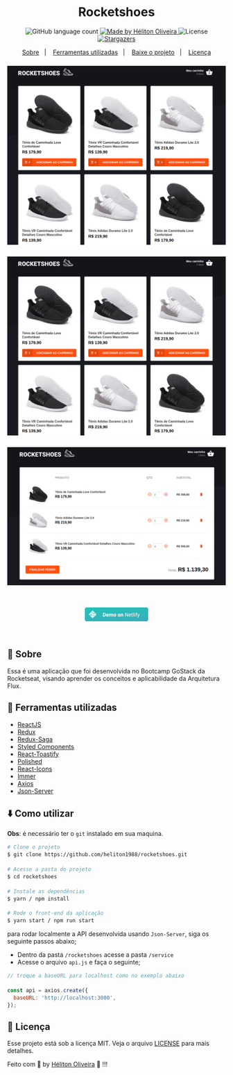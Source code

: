 <h1 align="center">Rocketshoes</h1>

<p align="center">
  <img alt="GitHub language count" src="https://img.shields.io/github/languages/count/heliton1988/rocketshoes?color=%23FF500F">

  <a href="https://www.linkedin.com/in/helitonoliveira/">
    <img alt="Made by Héliton Oliveira" src="https://img.shields.io/badge/made%20by-Héliton Oliveira-%23FF500F">
  </a>

  <img alt="License" src="https://img.shields.io/badge/license-MIT-%23FF500F">

  <a href="https://github.com/heliton1988/rocketshoes/stargazers">
    <img alt="Stargazers" src="https://img.shields.io/github/stars/heliton1988/rocketshoes?style=social">
  </a>
</p>

<p align="center">
  <a href="#pencil-sobre">Sobre</a>&nbsp;&nbsp;&nbsp;|&nbsp;&nbsp;&nbsp;
   <a href="#wrench-ferramentas-utilizadas">Ferramentas utilizadas</a>&nbsp;&nbsp;&nbsp;|&nbsp;&nbsp;&nbsp;
  <a href="#arrowdown-como-utilizar">Baixe o projeto</a>&nbsp;&nbsp;&nbsp;|&nbsp;&nbsp;&nbsp;
  <a href="#pagefacingup-licença">Licença</a>
</p>

<h3 align="center">
  <img src="./.github/logo.png" />
</h3>

<h3 align="center">
  <img src="./.github/logo1.png" />
</h3>

<h3 align="center">
  <img src="./.github/logo2.png" />
</h3>

<br />

<p align="center">
    <a href="https://5f7dba07573f7f00084d9fbe--xenodochial-benz-1c8edb.netlify.app/">
    <img src="./.github/button.png">
  </a>
</p>

<br />

## :pencil: Sobre

Essa é uma aplicação que foi desenvolvida no Bootcamp GoStack da Rocketseat, visando aprender os conceitos e aplicabilidade da Arquitetura Flux.

## :wrench: Ferramentas utilizadas

- [ReactJS](https://pt-br.reactjs.org/)
- [Redux](https://redux.js.org/)
- [Redux-Saga](https://redux-saga.js.org/)
- [Styled Components](https://styled-components.com/)
- [React-Toastify](https://github.com/fkhadra/react-toastify)
- [Polished](https://polished.js.org/)
- [React-Icons](https://react-icons.github.io/react-icons/)
- [Immer](https://immerjs.github.io/immer/docs/introduction)
- [Axios](https://github.com/axios/axios)
- [Json-Server](https://www.npmjs.com/package/json-server)

## :arrow_down: Como utilizar

**Obs**: é necessário ter o `git` instalado em sua maquina.

```bash
# Clone o projeto
$ git clone https://github.com/heliton1988/rocketshoes.git

# Acesse a pasta do projeto
$ cd rocketshoes

# Instale as dependências
$ yarn / npm install

# Rode o front-end da aplicação
$ yarn start / npm run start
```

para rodar localmente a API desenvolvida usando `Json-Server`, siga os seguinte passos abaixo;

- Dentro da pasta `/rocketshoes` acesse a pasta `/service`
- Acesse o arquivo `api.js` e faça o seguinte;

```javascript
// troque a baseURL para localhost como no exemplo abaixo

const api = axios.create({
  baseURL: 'http://localhost:3000',
});
```

## :page_facing_up: Licença

Esse projeto está sob a licença MIT. Veja o arquivo [LICENSE](https://github.com/heliton1988/rocketshoes/blob/master/LICENSE) para mais detalhes.

Feito com 💙 by [Héliton Oliveira](https://www.linkedin.com/in/helitonoliveira/) 👋 !!!
